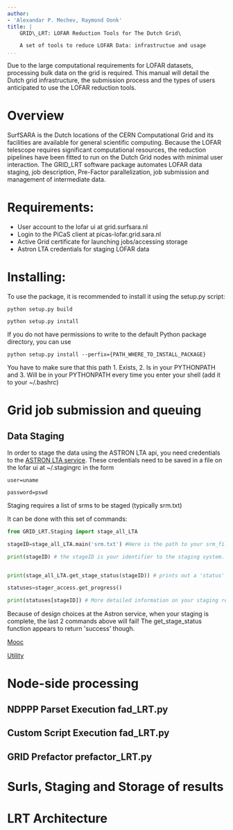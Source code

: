 ```yaml
---
author:
- 'Alexandar P. Mechev, Raymond Oonk'
title: |
    GRID\_LRT: LOFAR Reduction Tools for The Dutch Grid\

    A set of tools to reduce LOFAR Data: infrastructue and usage 
...
```


Due to the large computational requirements for LOFAR datasets,
processing bulk data on the grid is required. This manual will detail
the Dutch grid infrastructure, the submission process and the types of
users anticipated to use the LOFAR reduction tools.

Overview
========

SurfSARA is the Dutch locations of the CERN Computational Grid and its
facilities are available for general scientific computing. Because the
LOFAR telescope requires significant computational resources, the
reduction pipelines have been fitted to run on the Dutch Grid nodes with
minimal user interaction. The GRID\_LRT software package automates LOFAR data staging,
job description, Pre-Factor parallelization, job submission and management of intermediate data.

Requirements:
============
* User account to the lofar ui at grid.surfsara.nl
* Login to the PiCaS client at picas-lofar.grid.sara.nl
* Active Grid certificate for launching jobs/accessing storage
* Astron LTA credentials for staging LOFAR data


Installing:
============
To use the package, it is recommended to install it using the setup.py script: 

```
python setup.py build

python setup.py install
```

If you do not have permissions to write to the default Python package directory, you can use

```
python setup.py install --perfix={PATH_WHERE_TO_INSTALL_PACKAGE}
```

You have to make sure that this path 1. Exists, 2. Is in your PYTHONPATH and 3. Will be in your PYTHONPATH every time you enter your shell (add it to your ~/.bashrc)

Grid job submission and queuing
===============================

Data Staging
------------
In order to stage the data using the ASTRON LTA api, you need credentials to the [ASTRON LTA service](https://www.astron.nl/lofarwiki/doku.php?id=public:lta_howto#staging_data_prepare_for_download). These credentials need to be saved in a file on the lofar ui at ~/.stagingrc in the form 

```
user=uname

password=pswd
```

Staging requires a list of srms to be staged (typically srm.txt)

It can be done with this set of commands:

```python 
from GRID_LRT.Staging import stage_all_LTA

stageID=stage_all_LTA.main('srm.txt') #Here is the path to your srm_file.

print(stageID) # the stageID is your identifier to the staging system. You can poll it with:


print(stage_all_LTA.get_stage_status(stageID)) # prints out a 'status' string

statuses=stager_access.get_progress()

print(statuses[stageID]) # More detailed information on your staging request
```

Because of design choices at the Astron service, when your staging is complete, the last 2 commands above will fail! The get\_stage\_status function appears to return 'success' though.

[Mooc](http://docs.surfsaralabs.nl/projects/grid/en/latest/Pages/Tutorials/MOOC/mooc.html#mooc-picas-client)

[Utility](https://ganglia.surfsara.nl/?r=hour&cs=&ce=&c=GINA+Servers&h=&tab=ch&vn=&hide-hf=false&m=load_one&sh=1&z=small&hc=4&host_regex=&max_graphs=0&s=by+name)

Node-side processing
====================

NDPPP Parset Execution fad\_LRT.py
----------------------------------

Custom Script Execution fad\_LRT.py
-----------------------------------


GRID Prefactor prefactor\_LRT.py
--------------------------------


Surls, Staging and Storage of results
=====================================

LRT Architecture
================
